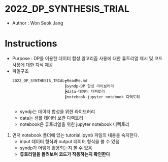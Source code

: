 # 2022_DP_SYNTHESIS_TRIAL
- Author : Won Seok Jang

# Instructions
- Purpose : DP를 이용한 데이터 합성 알고리즘 사용에 대한 튜토리얼 제시 및 코드 사용에 대한 지식 제공
- 파일구조
    ```
    2022_DP_SYNTHESIS_TRIAL┳ReadMe.md
                           ┠syndp-DP 합성 라이브러리
                           ┣data-데이터 디렉토리
                           ┠notebook-jupyter notebook 디렉토리
                           
    ```
    - syndp는 데이터 합성을 위한 라이브러리
    - data는 샘플 데이터 보관 디렉토리
    - notebook은 튜토리얼을 위한 jupyter notebook 디렉토리

1. 먼저 notebook 폴더에 있는 tutorial.ipynb 파일의 내용을 숙지한다.
    - input 데이터 형식과 output 데이터 형식을 볼 수 있음
    - syndp가 어떻게 활용되는지 볼 수 있음
    - **튜토리얼을 돌려보며 코드가 작동하는지 확인한다**

